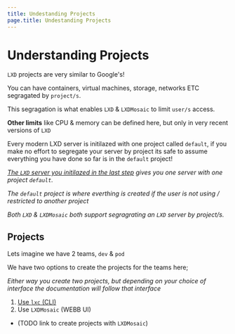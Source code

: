 ```yaml
---
title: Undestanding Projects
page.title: Undestanding Projects
---
```

# Understanding Projects

`LXD` projects are very similar to Google's!

You can have containers, virtual machines, storage, networks ETC segragated by `project/s`.

This segragation is what enables `LXD` & `LXDMosaic` to limit `user/s` access.

**Other limits** like CPU & memory can be defined here, but only in very recent versions of `LXD`

Every modern LXD server is initilazed with one project called `default`, if you
make no effort to segregate your server by project its safe to assume everything
you have done so far is in the `default` project!

*[The `LXD` server you initilazed in the last step](undestanding_lxd.html) gives you one server with one project `default`.*

*The `default` project is where everthing is created if the user is not using / restricted to another project*

*Both `LXD` & `LXDMosaic` both support segragrating an `LXD` server by project/s.*

## Projects

Lets imagine we have 2 teams, `dev` & `pod`

We have two options to create the projects for the teams here;

*Either way you create two projects, but depending on your choice of interface the documentation will follow that interface*

 1. [Use `lxc` (CLI)](cli/create_projects.html)
 2. Use `LXDMosaic` (WEBB UI)
  - (TODO link to create projects with `LXDMosaic`)
